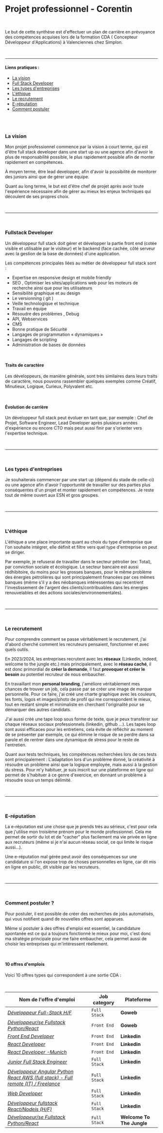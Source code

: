 # Projet professionnel - Corentin

<br>

Le but de cette synthèse est d'effectuer un plan de carrière en prévoyance des compétences acquises lors de la formation CDA ( Concepteur Développeur d'Applications) à Valenciennes chez Simplon.

<br>

---

#### Liens pratiques :

<ul>
  <li>
  <a href="#la-vision">La vision</a>
  </li>
  <li>
  <a href="#fullstack-developer">Full Stack Developer</a>
  </li>
  <li>
    <a href="#les-types-dentreprises">Les types d'entreprises</a>
  </li>
  <li>
  <a href="#léthique">L'éthique</a>
  </li> 
  <li>
  <a href="#le-recrutement">Le recrutement</a>
  </li>
  <li>
  <a href="#e-réputation">E-réputation</a>
  </li>
  <li>
  <a href="#comment-postuler">Comment postuler</a>
  </li>
</ul>

<br>

<br>

### La vision

Mon projet professionnel commence par la vision à court terme, qui est d'être full stack developer dans une start up ou une agence afin d'avoir le plus de responsabilité possible, le plus rapidement possible afin de monter rapidement en compétences.

À moyen terme, être lead developper, afin d'avoir la possibilité de monitorer des juniors ainsi que de gérer une équipe.

Quant au long terme, le but est d'être chef de projet après avoir toute l'expérience nécessaire afin de gérer au mieux les enjeux techniques qui découlent de ses propres choix.

<br>

---

<br>

### Fullstack Developer

Un développeur full stack doit gérer et développer la partie front end (cotée visible et utilisable par le visiteur) et le backend (face cachée, côté serveur avec la gestion de la base de données) d'une application.

Les compétences principales liées au métier de développeur full stack sont :

- Expertise en responsive design et mobile friendly
- SEO , Optimiser les sites/applications web pour les moteurs de recherche ainsi que pour les utilisateurs
- Sensibilité graphique et au design
- Le versionning ( git )
- Veille technologique et technique
- Travail en équipe
- Résoudre des problèmes , Debug
- API, Webservices
- CMS
- Bonne pratique de Sécurité
- Langages de programmation « dynamiques »
- Langages de scripting
- Administration de bases de données

<br>

#### Traits de caractère

Les développeurs, de manière générale, sont très similaires dans leurs traits de caractère, nous pouvons rassembler quelques exemples comme Créatif, Minutieux, Logique, Curieux, Polyvalent etc.

<br>

#### Évolution de carrière

Un développeur full stack peut évoluer en tant que, par exemple : Chef de Projet, Software Engineer, Lead Developer après plusieurs années d'expérience ou encore CTO mais peut aussi finir par s'orienter vers l'expertise technique.

<br>

---

<br>

### Les types d'entreprises

Je souhaiterais commencer par une start up (dépend du stade de celle-ci) ou une agence afin d'avoir l'opportunité de travailler sur des parties plus conséquentes d'un projet et monter rapidement en compétences.
Je reste tout de même ouvert aux ESN et gros groupes.

<br>

---

<br>

### L'éthique

L'éthique a une place importante quant au choix du type d'entreprise que l'on souhaite intégrer, elle définit et filtre vers quel type d'entreprise on peut se diriger.

Par exemple, je refuserai de travailler dans le secteur pétrolier (ex: Total), par conviction sociale et écologique. Le secteur bancaire est aussi rédhibitoire, du moins pour les grosses banques, pour le même problème des énergies pétrolières qui sont principalement financées par ces mêmes banques (même s'il y a des néobanques intéressentes qui recentrent l'investissement de l'argent des clients/contribuables dans les énergies renouvelables et des actions sociales/environnementales).

<br>

---

<br>

### Le recrutement

Pour comprendre comment se passe véritablement le recrutement, j'ai d'abord cherché comment les recruteurs pensaient, fonctionner et avec quels outils.

En 2023/2024, les entreprises recrutent avec les <b>réseaux</b> (Linkedin, indeed, welcome to the jungle etc.) mais principalement, avec le <b>réseau caché</b>, il est donc primordial de <b>créer la demande</b>, il faut <b>provoquer et créer le besoin</b> au potentiel recruteur de nous embaucher.

En travaillant mon <b>personal branding</b>, j'améliore véritablement mes chances de trouver un job, cela passe par se créer une image de marque personnelle.
Pour ce faire, j'ai créé une charte graphique avec les couleurs, les fonts, logos et images/photo de profil qui me correspondent le mieux, tout en restant simple et minimaliste en cherchant l'originalité pour se démarquer des autres candidats.

J'ai aussi créé une tape loop sous forme de texte, que je peux transférer sur chaque réseaux sociaux professionnels (linkedin, github …).
Les tapes loop sont aussi efficaces pour les entretiens, cela évite de réfléchir au moment de se présenter par exemple, ce qui élimine le risque de se perdre dans sa parole et de rentrer dans une dynamique de stress pour le reste de l'entretien.

Quant aux tests techniques, les compétences recherchées lors de ces tests sont principalement : L'adaptation lors d'un problème donné, la créativité à résoudre un problème ainsi que la logique employée, mais aussi à la gestion du stress.
Pour m'y habituer, je suis inscrit sur une plateforme en ligne qui permet de s'habituer à ce genre d'exercice, en donnant un problème à résoudre sous un temps délimité.

<br>

---

<br>

### E-réputation

La e-réputation est une chose que je prends très au sérieux, c'est pour cela que j'utilise mon troisième prénom pour le monde professionnel. Cela me permet de sortir du lot et de "cacher" plus facilement ma vie privée en ligne aux recruteurs (même si je n'ai aucun réseau social, ce qui limite le risque aussi…).

Une e-réputation mal gérée peut avoir des conséquences sur une candidature si l'on expose trop de choses personnelles en ligne, car dit mis en ligne en public, dit visible par les recruteurs.

<br>

---

<br>

### Comment postuler ?

Pour postuler, il est possible de créer des recherches de jobs automatisés, qui vous notifient quand de nouvelles offres sont apparues.

Même si postuler à des offres d'emploi est essentiel, la candidature spontanée est ce qui a toujours fonctionné le mieux pour moi, c'est donc ma stratégie principale pour me faire embaucher, cela permet aussi de choisir les entreprises qui m'intéressent réellement.

<br>

#### 10 offres d'emplois

Voici 10 offres types qui correspondent à une sortie CDA :

<br>

Nom de l'offre d'emploi | Job category | Plateforme
--- | --- | ---
*<a href="https://www.goweb.fr/old/offres-d-emploi-esn-lille/developpeur-full-stack-h-f/" target="_blank" rel="noopener noreferrer" >Développeur Full-Stack H/F</a>* | `Full Stack` | **Goweb**
*<a href="https://www.goweb.fr/old/offres-d-emploi-esn-lille/developpeur-front-end-h-f/" target="_blank" rel="noopener noreferrer" >Développeur/se Fullstack Python/React</a>* | `Front End` | **Goweb**
*<a href="https://www.linkedin.com/jobs/search/?currentJobId=3774385424&f_TPR=r604800&f_WT=2&geoId=100506914&origin=JOBS_HOME_REMOTE_JOBS" target="_blank" rel="noopener noreferrer" >Front End Developer</a>* | `Front End` | **Linkedin**
*<a href="https://www.linkedin.com/jobs/search/?currentJobId=3760924822&f_TPR=r604800&f_WT=2&geoId=100506914&keywords=full%20stack&location=Europe&origin=JOB_SEARCH_PAGE_SEARCH_BUTTON&refresh=true" target="_blank" rel="noopener noreferrer" >React Developer</a>* | `Front End` | **Linkedin**
*<a href="https://www.linkedin.com/jobs/search/?currentJobId=3775216001&f_TPR=r604800&f_WT=2&geoId=100506914&keywords=full%20stack&location=Europe&origin=JOB_SEARCH_PAGE_SEARCH_BUTTON&refresh=true" target="_blank" rel="noopener noreferrer" >React Developer -Munich</a>* | `Front End` | **Linkedin**
*<a href="https://www.linkedin.com/jobs/search/?currentJobId=3778376829&f_TPR=r604800&f_WT=2&geoId=100506914&keywords=full%20stack&location=Europe&origin=JOB_SEARCH_PAGE_SEARCH_BUTTON&refresh=true" target="_blank" rel="noopener noreferrer" >Junior Full Stack Engineer</a>* | `Full Stack` | **Linkedin**
*<a href="https://www.linkedin.com/jobs/search/?currentJobId=3778276662&f_TPR=r604800&f_WT=2&geoId=105015875&keywords=full%20stack&location=France&origin=JOB_SEARCH_PAGE_SEARCH_BUTTON&refresh=true&start=50" target="_blank" rel="noopener noreferrer" >Développeur Angular Python React AWS (full stack) - Full remote (IT) / Freelance</a>* | `Full Stack` | **Linkedin**
*<a href="https://www.linkedin.com/jobs/search/?currentJobId=3773889595&f_TPR=r604800&f_WT=2&geoId=105015875&keywords=mobile%20developpeur&location=France&origin=JOB_SEARCH_PAGE_SEARCH_BUTTON&refresh=true" target="_blank" rel="noopener noreferrer" >Web Developer</a>* | `Full Stack` | **Linkedin**
*<a href="https://www.linkedin.com/jobs/view/3745310518/?alternateChannel=search&refId=qYHQFDqd1Z%2BrVeMY%2Fu0ObQ%3D%3D&trackingId=TWj9hDTaqm8Qy0CSB3TWIA%3D%3D" target="_blank" rel="noopener noreferrer" >Développeur fullstack React/Nodejs (H/F)</a>* | `Full Stack` | **Linkedin**
*<a href="https://www.welcometothejungle.com/fr/companies/the-product-crew/jobs/developpeur-se-fullstack-python-react_paris?q=f3bcdbe93ba34fdc085471f0368ff6fe&o=1711469" target="_blank" rel="noopener noreferrer" >Développeur/se Fullstack Python/React</a>* | `Full Stack` | **Welcome To The Jungle**